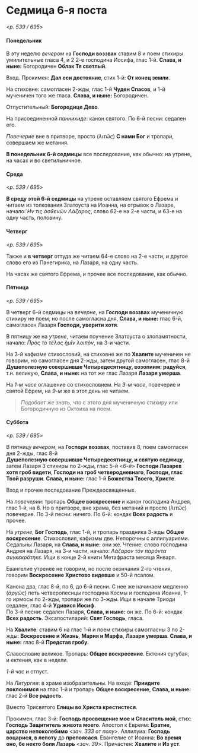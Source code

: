 
# Седмица 6-я поста

<*p. 539 / 695*>

#### Понедельник

В эту неделю *вечером* на **Господи воззвах** ставим 8 и поем стихиры умилительные гласа 4, 
и 2 2-е господина Иосифа, глас 1-й. **Слава, и ныне:** Богородичен **Облак Тя светлый**. 

Вход. Прокимен: **Дал еси достояние**, стих 1-й: **От конец земли**. 

На стиховне: самогласен 2-жды, глас 1-й **Чуден Спасов**, и 1-й мученичен того же гласа. 
**Слава, и ныне:** Богородичен. 

Отпустительный: **Богородице Дево**. 

На присоединенной *паннихиде*: канон святого. 
По 6-й песни: седален его.  

*Повечерие* вне в притворе, просто (*λιτῶς*) **С нами Бог** и тропари, совершаем же метания.   

**В понедельник 6-й седмицы** все последование, как обычно: на утрене, на часах и во светильничное. 

#### Среда

<*p. 539 / 695*>

**В среду этой 6-й седмицы** на утрене оставляем святого Ефрема и читаем из толкования Златоуста на Иоанна, 
на отрывок о Лазаре, начало: *̓͂Ην τις ἀσϑενῶν Λάζαρος*, слово 62-е на 2-е части, и 63-е на одну часть, 
половину. 

#### Четверг

<*p. 539 / 695*>

Также и **в четверг** оттуда же читаем 64-е слово на 2-е части, и другое слово его из Панегирика, 
на Лазаря, на одну часть. 

На часах же святого Ефрема, и прочее все последование, как обычно.  

#### Пятница

<*p. 539 / 695*>

В четверг 6-й седмицы на *вечерне*, на **Господи воззвах** мученичную стихиру не поем, но после 
самогласна дня, **Слава, и ныне:** глас 6-й, самогласен Лазаря **Господи, уверити хотя**. 

В пятницу же на *утрене*, читаем поучение Златоуста о злопамятности, начало: *Πρὸς τὸ τέλος ἡμῖν λοιπόν*, 
на 3-и части.  

На 3-й кафизме стихословий, на стиховне же по **Хвалите** мученичен не говорим, но самогласен дня 2-жды, 
затем другой самогласен, глас 8-й **Душеполезную совершивше Четыредесятницу, возопиим: радуйся**, 
т.н. великую, **Слава, и ныне:** на тот же глас Лазаря **Лазаря умерша**.

На *1-м часе* оглашение со стихословием. На *3-м часе*, повечерие и святой Ефрем, на *9-м* же 
в этот день не читаем.   

> *Подобает же знать*, что с этого дня мученичную стихиру или Богородичную из Октоиха на поем.  

#### Суббота

<*p. 539 / 695*>

В пятницу *вечером*, на **Господи воззвах**, поставив 8, поем самогласен дня 2-жды, глас 8-й  
**Душеполезную совершивше Четыредесятницу, и святую седмицу**, затем Лазаря 3 стихиры по 2-жды, 
глас 5-й <*6-й*> **Господи Лазарев хотя гроб видети**, **Господи на гроб четверодневнаго**, 
**Господи, глас Твой разруши**. **Слава, и ныне:** глас 1-й **Божества Твоего, Христе**. 

Вход и прочее последование Преждеосвященных. 

На *повечерии*: тропарь **Общее воскресение** и канон господина Андрея, глас 1-й, на 6. 
Но в притворе, вне храма, без метаний и просто (*λιτῶς*) повечерие. 
По 3-й песни: ничего. По 6-й: кондак **Всех радость** и прочее. 

На *утрене*, **Бог Господь**, глас 1-й, и тропарь праздника 3-жды **Общее воскресение**. 
Стихословия, кафизмы две. Непорочны с аллилуариями. Седальны Лазаря, на **Слава, и ныне:** они же. 
Чтение: слово господина Андрея на Лазаря, на 3-и части, начало: *Λάζαρον τὸν παρόντα συγκεκρότηκε*. 
Ищи в конце 2-й книги Метафраста месяца Января. 

Евангелие утренее не говорим, но после окончания 2-го чтения, говорим **Воскресение Христово видевше** 
и 50-й псалом.   

Канона два, глас 8-й, по 6, до 6-й песни. С нее же начинаем медленно (*ἀργῶς*) петь четверопеснцы 
господина Космы и господина Иоанна, 1-го ирмосы по 2-жды, тропари же по 3-жды. 
Ищи в начале Триоди седален, глас 4-й **Удивися Иосиф**.  
По 3-й песни: седален Лазаря, **Слава, и ныне:** он же. 
По 6-й: кондак **Всех радость**. 
Эксапостиларий: **Свят Господь**, гласа. 

На **Хвалите**: ставим 6 на глас 1-й и поем стихиры самогласны 3 по 2-жды: **Воскресение и Жизнь**, 
**Мария и Марфа**, **Лазаря умерша**. **Слава, и ныне:** глас 8-й **Представ гробу**.  

Славословие великое. Тропарь: **Общее воскресение**. Ектения сугубая, и ектения, как в недели. 

*1-й час* и отпуст. 

На *Литургии*: в храме изобразительны. На входе: **Приидите поклонимся** на глас 1-й 
и тропарь **Общее воскресение**, **Слава, и ныне:** глас 2-й **Все радость**. 

Вместо Трисвятого **Елицы во Христа крестистеся**. 

Прокимен, глас 3-й: **Господь просвещение мое и Спаситель мой**, стих: **Господь Защититель живота моего**. 
Апостол к Евреям: **Братие, царство непоколебимо** <*зач. 333 от полу*>.
Аллилуиа: **Господь воцарися, в лепоту** до **препоясася**. 
Евангелие от Иоанна: **Во время оно, бе некто боля Лазарь** <*зач. 39*>. 
Причастен: **Хвалите** и **Из уст**.   
